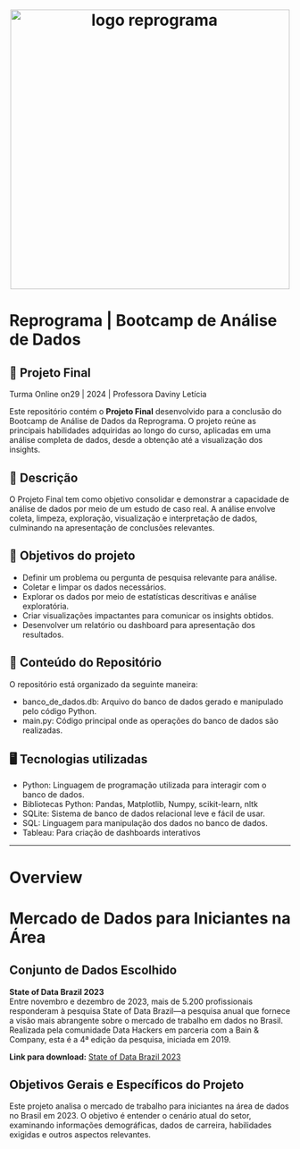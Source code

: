 <h1 align="center">
  <img src="assets/reprograma-fundos-claros.png" alt="logo reprograma" width="500">
</h1>

# Reprograma | Bootcamp de Análise de Dados
## 🚀 Projeto Final
Turma Online on29 | 2024 | Professora Daviny Letícia

Este repositório contém o **Projeto Final** desenvolvido para a conclusão do Bootcamp de Análise de Dados da Reprograma. O projeto reúne as principais habilidades adquiridas ao longo do curso, aplicadas em uma análise completa de dados, desde a obtenção até a visualização dos insights.

## 📌 Descrição
O Projeto Final tem como objetivo consolidar e demonstrar a capacidade de análise de dados por meio de um estudo de caso real. A análise envolve coleta, limpeza, exploração, visualização e interpretação de dados, culminando na apresentação de conclusões relevantes.

## 🎯 Objetivos do projeto
- Definir um problema ou pergunta de pesquisa relevante para análise.
- Coletar e limpar os dados necessários.
- Explorar os dados por meio de estatísticas descritivas e análise exploratória.
- Criar visualizações impactantes para comunicar os insights obtidos.
- Desenvolver um relatório ou dashboard para apresentação dos resultados.
  
## 📝 Conteúdo do Repositório  
O repositório está organizado da seguinte maneira:
- banco_de_dados.db: Arquivo do banco de dados gerado e manipulado pelo código Python.
- main.py: Código principal onde as operações do banco de dados são realizadas.

## 🖥️ Tecnologias utilizadas
- Python: Linguagem de programação utilizada para interagir com o banco de dados.
- Bibliotecas Python: Pandas, Matplotlib, Numpy, scikit-learn, nltk 
- SQLite: Sistema de banco de dados relacional leve e fácil de usar.
- SQL: Linguagem para manipulação dos dados no banco de dados.
- Tableau: Para criação de dashboards interativos

---


# Overview

# Mercado de Dados para Iniciantes na Área

## Conjunto de Dados Escolhido

**State of Data Brazil 2023**  
Entre novembro e dezembro de 2023, mais de 5.200 profissionais responderam à pesquisa State of Data Brazil—a pesquisa anual que fornece a visão mais abrangente sobre o mercado de trabalho em dados no Brasil. Realizada pela comunidade Data Hackers em parceria com a Bain & Company, esta é a 4ª edição da pesquisa, iniciada em 2019.

**Link para download:** [State of Data Brazil 2023](https://www.kaggle.com/datasets/datahackers/state-of-data-brazil-2023/data)

## Objetivos Gerais e Específicos do Projeto

Este projeto analisa o mercado de trabalho para iniciantes na área de dados no Brasil em 2023. O objetivo é entender o cenário atual do setor, examinando informações demográficas, dados de carreira, habilidades exigidas e outros aspectos relevantes.

